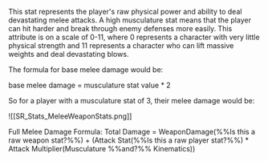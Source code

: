 This stat represents the player's raw physical power and ability to deal devastating melee attacks. A high musculature stat means that the player can hit harder and break through enemy defenses more easily.
This attribute is on a scale of 0-11, where 0 represents a character with very little physical strength and 11 represents a character who can lift massive weights and deal devastating blows.


The formula for base melee damage would be:

base melee damage = musculature stat value * 2

So for a player with a musculature stat of 3, their melee damage would be:

![[SR_Stats_MeleeWeaponStats.png]]


Full Melee Damage Formula:
Total Damage = WeaponDamage(%%Is this a raw weapon stat?%%) + (Attack Stat(%%Is this a raw player stat?%%) * Attack Multiplier(Musculature %%and?%% Kinematics))